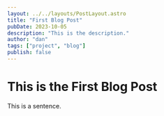 ```yaml
---
layout: ../../layouts/PostLayout.astro
title: "First Blog Post"
pubDate: 2023-10-05
description: "This is the description."
author: "dan"
tags: ["project", "blog"]
publish: false
---
```


# This is the First Blog Post

This is a sentence.
